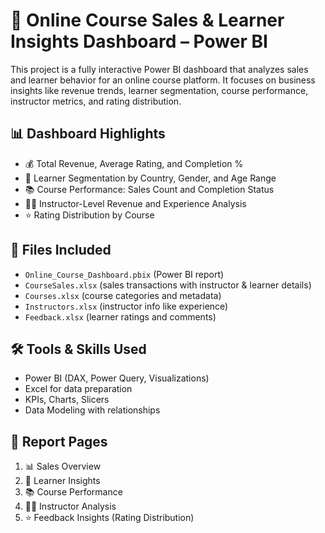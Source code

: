 # 📘 Online Course Sales & Learner Insights Dashboard – Power BI

This project is a fully interactive Power BI dashboard that analyzes sales and learner behavior for an online course platform. It focuses on business insights like revenue trends, learner segmentation, course performance, instructor metrics, and rating distribution.

## 📊 Dashboard Highlights
- 💰 Total Revenue, Average Rating, and Completion %
- 👥 Learner Segmentation by Country, Gender, and Age Range
- 📚 Course Performance: Sales Count and Completion Status
- 🧑‍🏫 Instructor-Level Revenue and Experience Analysis
- ⭐ Rating Distribution by Course

## 📁 Files Included
- `Online_Course_Dashboard.pbix` (Power BI report)
- `CourseSales.xlsx` (sales transactions with instructor & learner details)
- `Courses.xlsx` (course categories and metadata)
- `Instructors.xlsx` (instructor info like experience)
- `Feedback.xlsx` (learner ratings and comments)

## 🛠 Tools & Skills Used
- Power BI (DAX, Power Query, Visualizations)
- Excel for data preparation
- KPIs, Charts, Slicers
- Data Modeling with relationships

## 🔢 Report Pages
1. 📊 Sales Overview
2. 👥 Learner Insights
3. 📚 Course Performance
4. 🧑‍🏫 Instructor Analysis
5. ⭐ Feedback Insights (Rating Distribution)




